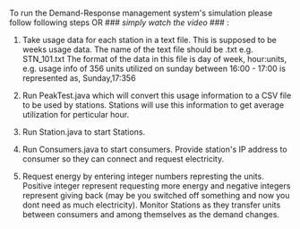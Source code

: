 To run the Demand-Response management system's simulation please follow following steps OR ### *simply watch the video* ### :

1.  Take usage data for each station in a text file. This is supposed to be weeks usage data. The name of the text file should be <Name of the station>.txt
	  e.g. STN_101.txt
	  The format of the data in this file is
	  day of week, hour:units, e.g. usage info of 356 units utilized on sunday between 16:00 - 17:00 is represented as,
	  Sunday,17:356

2. Run PeakTest.java which will convert this usage information to a CSV file to be used by stations. Stations will use this information to get average
	  utilization for perticular hour.

3. Run Station.java to start Stations.

4. Run Consumers.java to start consumers. Provide station's IP address to consumer so they can connect and request electricity.

5. Request energy by entering integer numbers represting the units. Positive integer represent requesting more energy and negative integers represent
	  giving back (may be you switched off something and now you dont need as much electricity).
	  Monitor Stations as they transfer units between consumers and among themselves as the demand changes.
